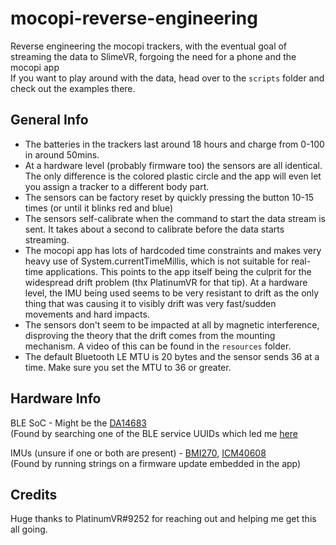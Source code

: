 # mocopi-reverse-engineering
Reverse engineering the mocopi trackers, with the eventual goal of streaming the data to SlimeVR, forgoing the need for a phone and the mocopi app\
If you want to play around with the data, head over to the `scripts` folder and check out the examples there.


## General Info
- The batteries in the trackers last around 18 hours and charge from 0-100 in around 50mins.
- At a hardware level (probably firmware too) the sensors are all identical. The only difference is the colored plastic circle and the app will even let you assign a tracker to a different body part.
- The sensors can be factory reset by quickly pressing the button 10-15 times (or until it blinks red and blue)
- The sensors self-calibrate when the command to start the data stream is sent. It takes about a second to calibrate before the data starts streaming.
- The mocopi app has lots of hardcoded time constraints and makes very heavy use of System.currentTimeMillis, which is not suitable for real-time applications. This points to the app itself being the culprit for the widespread drift problem (thx PlatinumVR for that tip). At a hardware level, the IMU being used seems to be very resistant to drift as the only thing that was causing it to visibly drift was very fast/sudden movements and hard impacts.
- The sensors don't seem to be impacted at all by magnetic interference, disproving the theory that the drift comes from the mounting mechanism. A video of this can be found in the `resources` folder.
- The default Bluetooth LE MTU is 20 bytes and the sensor sends 36 at a time. Make sure you set the MTU to 36 or greater.

## Hardware Info
BLE SoC - Might be the [DA14683](https://www.renesas.com/us/en/products/wireless-connectivity/bluetooth-low-energy/da14683-smartbond-bluetooth-low-energy-50-soc-enhanced-security) \
(Found by searching one of the BLE service UUIDs which led me [here](http://bbs.eeworld.com.cn/thread-822943-1-1.html)

IMUs (unsure if one or both are present) - [BMI270](https://www.bosch-sensortec.com/media/boschsensortec/downloads/product_flyer/bst-bmi270-fl000.pdf), [ICM40608](https://static6.arrow.com/aropdfconversion/c4a55e5ba65360490f9914c80186aa28bc5c3857/icm-40608.pdf)\
(Found by running strings on a firmware update embedded in the app)

## Credits
Huge thanks to PlatinumVR#9252 for reaching out and helping me get this all going.
